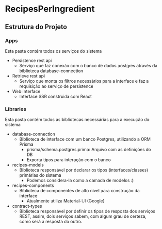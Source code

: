 

# RecipesPerIngredient

## Estrutura do Projeto

### Apps
Esta pasta contém todos os serviços do sistema

- Persistence rest api
    - Serviço que faz conexão com o banco de dados postgres através da biblioteca database-connection
- Retrieve rest api
    - Serviço que monta os filtros necessários para a interface e faz a requisição ao serviço de persistence
- Web interface
    - Interface SSR construida com React 

### Libraries
Esta pasta contém todos as bibliotecas necessárias para a execução do sistema

- database-connection
    - Biblioteca de interface com um banco Postgres, utilizando a ORM Prisma
        - prisma/schema.postgres.prima: Arquivo com as definições do DB
        - Exporta tipos para interação com o banco
- recipes-models
    - Biblioteca responsável por declarar os tipos (interfaces/classes) primárias do sistema
        - Podemos considera-la como a camada de modelos :)
- recipes-components
    - Biblioteca de componentes de alto nível para construção da interface
        - Atualmente utiliza Material-UI (Google) 
- contract-types
    - Biblioteca responsável por definir os tipos de resposta dos serviços REST, assim, dois serviços sabem, com algum grau de certeza, como será a resposta do outro.
